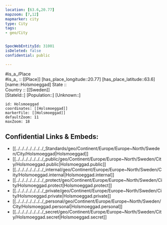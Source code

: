 ```yaml
---
location: [63.6,20.77] 
mapzoom: [7,12] 
mapmarker: city 
type: City
tags:
- geo/City


SpocWebEntityId: 31001
isDeleted: false
confidential: public

---
```

#is_a_/Place  
#is_a_ :: [[Place]] 
[has_place_longitude::20.77] 
[has_place_latitude::63.6] 
[name::Holsmoeggad] 
State ::  
Country :: [[Sweden]]  
[StateId::] 
[Population::] 
[Unknown::] 


```leaflet
id: Holsmoeggad
coordinates: [[Holsmoeggad]] 
markerFile: [[Holsmoeggad]] 
defaultZoom: 11 
maxZoom: 18
```


## Confidential Links & Embeds: 
- [[../../../../../../../_Standards/geo/Continent/Europe/Europe~North/Sweden/City/Holsmoeggad|Holsmoeggad]] 
- [[../../../../../../../_public/geo/Continent/Europe/Europe~North/Sweden/City/Holsmoeggad.public|Holsmoeggad.public]] 
- [[../../../../../../../_internal/geo/Continent/Europe/Europe~North/Sweden/City/Holsmoeggad.internal|Holsmoeggad.internal]] 
- [[../../../../../../../_protect/geo/Continent/Europe/Europe~North/Sweden/City/Holsmoeggad.protect|Holsmoeggad.protect]] 
- [[../../../../../../../_private/geo/Continent/Europe/Europe~North/Sweden/City/Holsmoeggad.private|Holsmoeggad.private]] 
- [[../../../../../../../_personal/geo/Continent/Europe/Europe~North/Sweden/City/Holsmoeggad.personal|Holsmoeggad.personal]] 
- [[../../../../../../../_secret/geo/Continent/Europe/Europe~North/Sweden/City/Holsmoeggad.secret|Holsmoeggad.secret]] 

